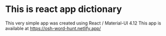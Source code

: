 # This is react app dictionary

This very simple app was created using React / Material-UI 4.12
This app is available at https://osh-word-hunt.netlify.app/
